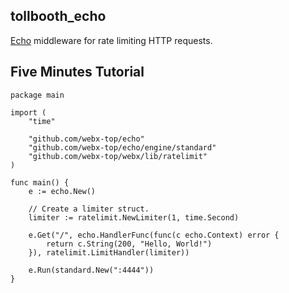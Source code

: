 ## tollbooth_echo

[Echo](https://github.com/webx-top/echo) middleware for rate limiting HTTP requests.


## Five Minutes Tutorial

```
package main

import (
	"time"

	"github.com/webx-top/echo"
	"github.com/webx-top/echo/engine/standard"
	"github.com/webx-top/webx/lib/ratelimit"
)

func main() {
	e := echo.New()

	// Create a limiter struct.
	limiter := ratelimit.NewLimiter(1, time.Second)

	e.Get("/", echo.HandlerFunc(func(c echo.Context) error {
		return c.String(200, "Hello, World!")
	}), ratelimit.LimitHandler(limiter))

	e.Run(standard.New(":4444"))
}

```